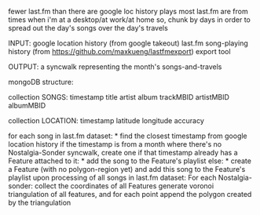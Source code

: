 fewer last.fm than there are google loc history plays
most last.fm are from times when i'm at a desktop/at work/at home
so, chunk by days in order to spread out the day's songs over the day's travels

INPUT:
google location history (from google takeout)
last.fm song-playing history (from https://github.com/maxkueng/lastfmexport) export tool

OUTPUT:
a syncwalk representing the month's songs-and-travels

mongoDB structure:

collection SONGS:
	timestamp
	title
	artist
	album
	trackMBID
	artistMBID
	albumMBID

collection LOCATION:
	timestamp
	latitude
	longitude
	accuracy


for each song in last.fm dataset:
	* find the closest timestamp from google location history
		if the timestamp is from a month where there's no Nostalgia-Sonder syncwalk, create one
		if that timestamp already has a Feature attached to it:
			* add the song to the Feature's playlist
		else:
			* create a Feature (with no polygon-region yet) and add this song to the Feature's playlist
upon processing of all songs in last.fm dataset:
	For each Nostalgia-sonder:
		collect the coordinates of all Features
		generate voronoi triangulation of all features, and for each point append the polygon created by the triangulation
		